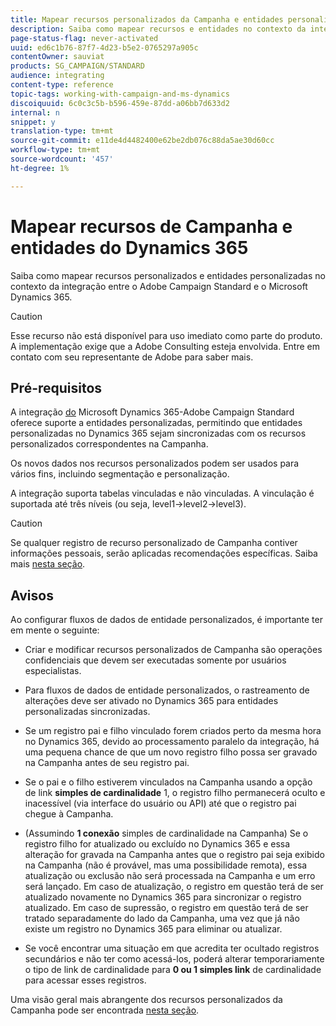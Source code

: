```yaml
---
title: Mapear recursos personalizados da Campanha e entidades personalizadas do Dynamics 365
description: Saiba como mapear recursos e entidades no contexto da integração entre o Adobe Campaign Standard e o Microsoft Dynamics 365.
page-status-flag: never-activated
uuid: ed6c1b76-87f7-4d23-b5e2-0765297a905c
contentOwner: sauviat
products: SG_CAMPAIGN/STANDARD
audience: integrating
content-type: reference
topic-tags: working-with-campaign-and-ms-dynamics
discoiquuid: 6c0c3c5b-b596-459e-87dd-a06bb7d633d2
internal: n
snippet: y
translation-type: tm+mt
source-git-commit: e11de4d4482400e62be2db076c88da5ae30d60cc
workflow-type: tm+mt
source-wordcount: '457'
ht-degree: 1%

---
```



# Mapear recursos de Campanha e entidades do Dynamics 365

Saiba como mapear recursos personalizados e entidades personalizadas no contexto da integração entre o Adobe Campaign Standard e o Microsoft Dynamics 365.

>[!CAUTION]
>
>Esse recurso não está disponível para uso imediato como parte do produto. A implementação exige que a Adobe Consulting esteja envolvida. Entre em contato com seu representante de Adobe para saber mais.

## Pré-requisitos

A integração [do](../../integrating/using/working-with-campaign-standard-and-microsoft-dynamics-365.md) Microsoft Dynamics 365-Adobe Campaign Standard oferece suporte a entidades personalizadas, permitindo que entidades personalizadas no Dynamics 365 sejam sincronizadas com os recursos personalizados correspondentes na Campanha.

Os novos dados nos recursos personalizados podem ser usados para vários fins, incluindo segmentação e personalização.

A integração suporta tabelas vinculadas e não vinculadas. A vinculação é suportada até três níveis (ou seja, level1->level2->level3).

>[!CAUTION]
>
>Se qualquer registro de recurso personalizado de Campanha contiver informações pessoais, serão aplicadas recomendações específicas. Saiba mais [nesta seção](../../integrating/using/notices-and-recommendations-for-acs-and-ms-dynamics.md#privacy-linked-resources).

## Avisos

Ao configurar fluxos de dados de entidade personalizados, é importante ter em mente o seguinte:

* Criar e modificar recursos personalizados de Campanha são operações confidenciais que devem ser executadas somente por usuários especialistas.
* Para fluxos de dados de entidade personalizados, o rastreamento de alterações deve ser ativado no Dynamics 365 para entidades personalizadas sincronizadas.
* Se um registro pai e filho vinculado forem criados perto da mesma hora no Dynamics 365, devido ao processamento paralelo da integração, há uma pequena chance de que um novo registro filho possa ser gravado na Campanha antes de seu registro pai.

* Se o pai e o filho estiverem vinculados na Campanha usando a opção de link **simples de cardinalidade** 1, o registro filho permanecerá oculto e inacessível (via interface do usuário ou API) até que o registro pai chegue à Campanha.

* (Assumindo **1 conexão** simples de cardinalidade na Campanha) Se o registro filho for atualizado ou excluído no Dynamics 365 e essa alteração for gravada na Campanha antes que o registro pai seja exibido na Campanha (não é provável, mas uma possibilidade remota), essa atualização ou exclusão não será processada na Campanha e um erro será lançado. Em caso de atualização, o registro em questão terá de ser atualizado novamente no Dynamics 365 para sincronizar o registro atualizado. Em caso de supressão, o registro em questão terá de ser tratado separadamente do lado da Campanha, uma vez que já não existe um registro no Dynamics 365 para eliminar ou atualizar.

* Se você encontrar uma situação em que acredita ter ocultado registros secundários e não ter como acessá-los, poderá alterar temporariamente o tipo de link de cardinalidade para **0 ou 1 simples link** de cardinalidade para acessar esses registros.

Uma visão geral mais abrangente dos recursos personalizados da Campanha pode ser encontrada [nesta seção](../../developing/using/key-steps-to-add-a-resource.md).
